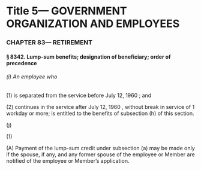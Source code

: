 
# Title 5— GOVERNMENT ORGANIZATION AND EMPLOYEES
### CHAPTER 83— RETIREMENT
#### § 8342. Lump-sum benefits; designation of beneficiary; order of precedence
###### (i) An employee who

(1) is separated from the service before July 12, 1960 ; and

(2) continues in the service after July 12, 1960 , without break in service of 1 workday or more; is entitled to the benefits of subsection (h) of this section.

(j)

(1)

(A) Payment of the lump-sum credit under subsection (a) may be made only if the spouse, if any, and any former spouse of the employee or Member are notified of the employee or Member’s application.
